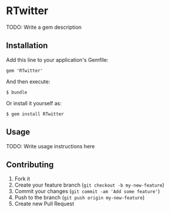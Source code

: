 # RTwitter

TODO: Write a gem description

## Installation

Add this line to your application's Gemfile:

    gem 'RTwitter'

And then execute:

    $ bundle

Or install it yourself as:

    $ gem install RTwitter

## Usage

TODO: Write usage instructions here

## Contributing

1. Fork it
2. Create your feature branch (`git checkout -b my-new-feature`)
3. Commit your changes (`git commit -am 'Add some feature'`)
4. Push to the branch (`git push origin my-new-feature`)
5. Create new Pull Request
